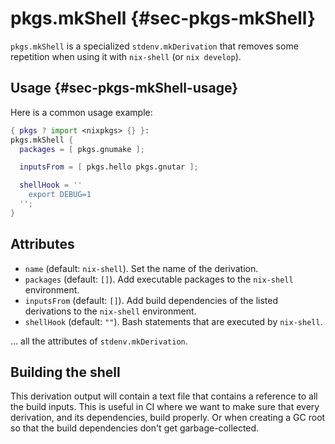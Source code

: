 # pkgs.mkShell {#sec-pkgs-mkShell}

`pkgs.mkShell` is a specialized `stdenv.mkDerivation` that removes some
repetition when using it with `nix-shell` (or `nix develop`).

## Usage {#sec-pkgs-mkShell-usage}

Here is a common usage example:

```nix
{ pkgs ? import <nixpkgs> {} }:
pkgs.mkShell {
  packages = [ pkgs.gnumake ];

  inputsFrom = [ pkgs.hello pkgs.gnutar ];

  shellHook = ''
    export DEBUG=1
  '';
}
```

## Attributes

* `name` (default: `nix-shell`). Set the name of the derivation.
* `packages` (default: `[]`). Add executable packages to the `nix-shell` environment.
* `inputsFrom` (default: `[]`). Add build dependencies of the listed derivations to the `nix-shell` environment.
* `shellHook` (default: `""`). Bash statements that are executed by `nix-shell`.

... all the attributes of `stdenv.mkDerivation`.

## Building the shell

This derivation output will contain a text file that contains a reference to
all the build inputs. This is useful in CI where we want to make sure that
every derivation, and its dependencies, build properly. Or when creating a GC
root so that the build dependencies don't get garbage-collected.
